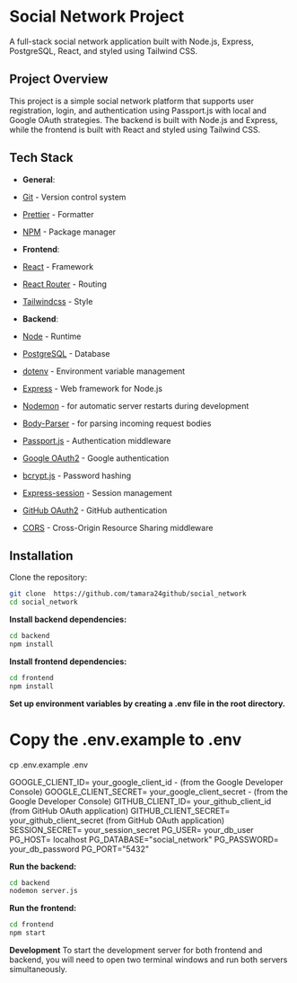 # Social Network Project

A full-stack social network application built with Node.js, Express, PostgreSQL, React, and styled using Tailwind CSS.

## Project Overview

This project is a simple social network platform that supports user registration, login, and authentication using Passport.js with local and Google OAuth strategies. The backend is built with Node.js and Express, while the frontend is built with React and styled using Tailwind CSS.

## Tech Stack

- **General**:

- [Git](https://git-scm.com/) - Version control system
- [Prettier](https://prettier.io/) - Formatter
- [NPM](https://www.npmjs.com/) - Package manager

- **Frontend**:

- [React](https://react.dev/) - Framework
- [React Router](https://reactrouter.com/en/main) - Routing
- [Tailwindcss](https://tailwindcss.com/) - Style

- **Backend**:

- [Node](https://nodejs.org/en) - Runtime
- [PostgreSQL](https://www.postgresql.org/) - Database
- [dotenv](https://www.npmjs.com/package/dotenv) - Environment variable management
- [Express](https://www.npmjs.com/package/express) - Web framework for Node.js
- [Nodemon](https://www.npmjs.com/package/nodemon) - for automatic server restarts during development
- [Body-Parser](https://www.npmjs.com/package/body-parser) - for parsing incoming request bodies
- [Passport.js](https://www.passportjs.org/) - Authentication middleware
- [Google OAuth2](https://www.npmjs.com/package/passport-google-oauth2) - Google authentication
- [bcrypt.js](https://www.npmjs.com/package/bcryptjs) - Password hashing
- [Express-session](https://www.npmjs.com/package/express-session) - Session management
- [GitHub OAuth2](https://www.npmjs.com/package/passport-github2) - GitHub authentication
- [CORS](https://www.npmjs.com/package/cors) - Cross-Origin Resource Sharing middleware

## Installation

Clone the repository:

```sh
git clone  https://github.com/tamara24github/social_network
cd social_network
```

**Install backend dependencies:**

```sh
cd backend
npm install
```

**Install frontend dependencies:**

```sh
cd frontend
npm install
```

**Set up environment variables by creating a .env file in the root directory.**

# Copy the .env.example to .env

cp .env.example .env

GOOGLE_CLIENT_ID= your_google_client_id - (from the Google Developer Console)
GOOGLE_CLIENT_SECRET= your_google_client_secret - (from the Google Developer Console)
GITHUB_CLIENT_ID= your_github_client_id (from GitHub OAuth application)
GITHUB_CLIENT_SECRET= your_github_client_secret (from GitHub OAuth application)
SESSION_SECRET= your_session_secret
PG_USER= your_db_user
PG_HOST= localhost
PG_DATABASE="social_network"
PG_PASSWORD= your_db_password
PG_PORT="5432"

**Run the backend:**

```sh
cd backend
nodemon server.js
```

**Run the frontend:**

```sh
cd frontend
npm start
```

**Development**
To start the development server for both frontend and backend, you will need to open two terminal windows and run both servers simultaneously.
